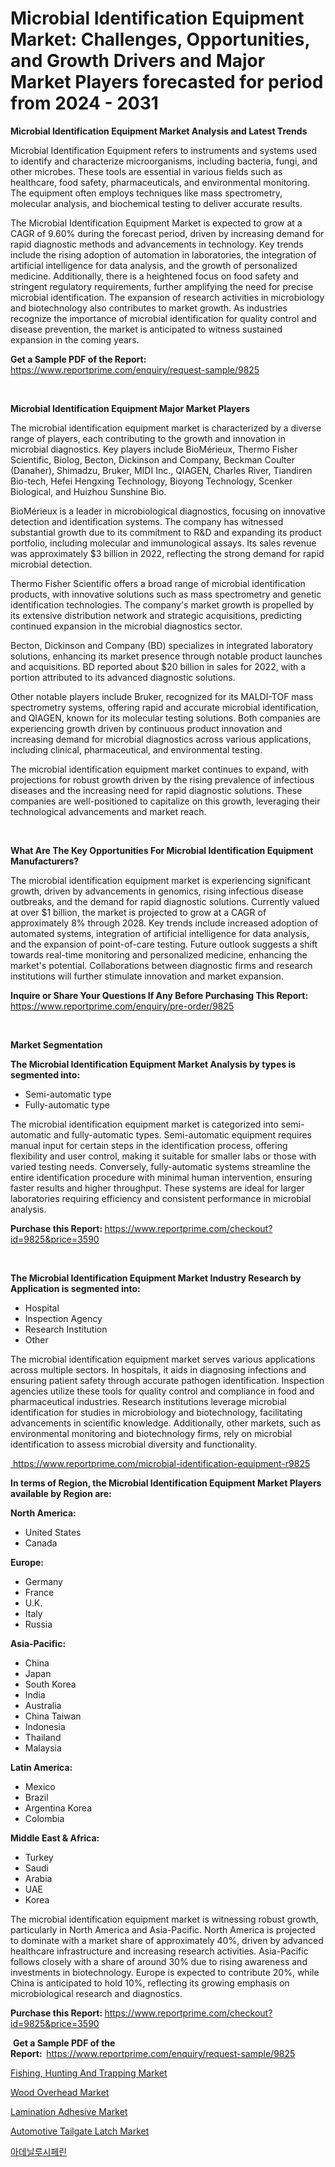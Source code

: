 <p><h1>Microbial Identification Equipment Market: Challenges, Opportunities, and Growth Drivers and Major Market Players forecasted for period from 2024 - 2031</h1></p><p><strong>Microbial Identification Equipment Market Analysis and Latest Trends</strong></p>
<p><p>Microbial Identification Equipment refers to instruments and systems used to identify and characterize microorganisms, including bacteria, fungi, and other microbes. These tools are essential in various fields such as healthcare, food safety, pharmaceuticals, and environmental monitoring. The equipment often employs techniques like mass spectrometry, molecular analysis, and biochemical testing to deliver accurate results.</p><p>The Microbial Identification Equipment Market is expected to grow at a CAGR of 9.60% during the forecast period, driven by increasing demand for rapid diagnostic methods and advancements in technology. Key trends include the rising adoption of automation in laboratories, the integration of artificial intelligence for data analysis, and the growth of personalized medicine. Additionally, there is a heightened focus on food safety and stringent regulatory requirements, further amplifying the need for precise microbial identification. The expansion of research activities in microbiology and biotechnology also contributes to market growth. As industries recognize the importance of microbial identification for quality control and disease prevention, the market is anticipated to witness sustained expansion in the coming years.</p></p>
<p><strong>Get a Sample PDF of the Report:&nbsp;</strong> <a href="https://www.reportprime.com/enquiry/request-sample/9825">https://www.reportprime.com/enquiry/request-sample/9825</a></p>
<p>&nbsp;</p>
<p><strong>Microbial Identification Equipment Major Market Players</strong></p>
<p><p>The microbial identification equipment market is characterized by a diverse range of players, each contributing to the growth and innovation in microbial diagnostics. Key players include BioMérieux, Thermo Fisher Scientific, Biolog, Becton, Dickinson and Company, Beckman Coulter (Danaher), Shimadzu, Bruker, MIDI Inc., QIAGEN, Charles River, Tiandiren Bio-tech, Hefei Hengxing Technology, Bioyong Technology, Scenker Biological, and Huizhou Sunshine Bio.</p><p>BioMérieux is a leader in microbiological diagnostics, focusing on innovative detection and identification systems. The company has witnessed substantial growth due to its commitment to R&D and expanding its product portfolio, including molecular and immunological assays. Its sales revenue was approximately $3 billion in 2022, reflecting the strong demand for rapid microbial detection.</p><p>Thermo Fisher Scientific offers a broad range of microbial identification products, with innovative solutions such as mass spectrometry and genetic identification technologies. The company's market growth is propelled by its extensive distribution network and strategic acquisitions, predicting continued expansion in the microbial diagnostics sector.</p><p>Becton, Dickinson and Company (BD) specializes in integrated laboratory solutions, enhancing its market presence through notable product launches and acquisitions. BD reported about $20 billion in sales for 2022, with a portion attributed to its advanced diagnostic solutions.</p><p>Other notable players include Bruker, recognized for its MALDI-TOF mass spectrometry systems, offering rapid and accurate microbial identification, and QIAGEN, known for its molecular testing solutions. Both companies are experiencing growth driven by continuous product innovation and increasing demand for microbial diagnostics across various applications, including clinical, pharmaceutical, and environmental testing.</p><p>The microbial identification equipment market continues to expand, with projections for robust growth driven by the rising prevalence of infectious diseases and the increasing need for rapid diagnostic solutions. These companies are well-positioned to capitalize on this growth, leveraging their technological advancements and market reach.</p></p>
<p>&nbsp;</p>
<p><strong>What Are The Key Opportunities For Microbial Identification Equipment Manufacturers?</strong></p>
<p><p>The microbial identification equipment market is experiencing significant growth, driven by advancements in genomics, rising infectious disease outbreaks, and the demand for rapid diagnostic solutions. Currently valued at over $1 billion, the market is projected to grow at a CAGR of approximately 8% through 2028. Key trends include increased adoption of automated systems, integration of artificial intelligence for data analysis, and the expansion of point-of-care testing. Future outlook suggests a shift towards real-time monitoring and personalized medicine, enhancing the market's potential. Collaborations between diagnostic firms and research institutions will further stimulate innovation and market expansion.</p></p>
<p><strong>Inquire or Share Your Questions If Any Before Purchasing This Report:</strong> <a href="https://www.reportprime.com/enquiry/pre-order/9825">https://www.reportprime.com/enquiry/pre-order/9825</a></p>
<p>&nbsp;</p>
<p><strong>Market Segmentation</strong></p>
<p><strong>The Microbial Identification Equipment Market Analysis by types is segmented into:</strong></p>
<p><ul><li>Semi-automatic type</li><li>Fully-automatic type</li></ul></p>
<p><p>The microbial identification equipment market is categorized into semi-automatic and fully-automatic types. Semi-automatic equipment requires manual input for certain steps in the identification process, offering flexibility and user control, making it suitable for smaller labs or those with varied testing needs. Conversely, fully-automatic systems streamline the entire identification procedure with minimal human intervention, ensuring faster results and higher throughput. These systems are ideal for larger laboratories requiring efficiency and consistent performance in microbial analysis.</p></p>
<p><strong>Purchase this Report:&nbsp;</strong><a href="https://www.reportprime.com/checkout?id=9825&price=3590">https://www.reportprime.com/checkout?id=9825&price=3590</a></p>
<p>&nbsp;</p>
<p><strong>The Microbial Identification Equipment Market Industry Research by Application is segmented into:</strong></p>
<p><ul><li>Hospital</li><li>Inspection Agency</li><li>Research Institution</li><li>Other</li></ul></p>
<p><p>The microbial identification equipment market serves various applications across multiple sectors. In hospitals, it aids in diagnosing infections and ensuring patient safety through accurate pathogen identification. Inspection agencies utilize these tools for quality control and compliance in food and pharmaceutical industries. Research institutions leverage microbial identification for studies in microbiology and biotechnology, facilitating advancements in scientific knowledge. Additionally, other markets, such as environmental monitoring and biotechnology firms, rely on microbial identification to assess microbial diversity and functionality.</p></p>
<p><a href="https://www.reportprime.com/microbial-identification-equipment-r9825">&nbsp;https://www.reportprime.com/microbial-identification-equipment-r9825</a></p>
<p><strong>In terms of Region, the Microbial Identification Equipment Market Players available by Region are:</strong></p>
<p>
    <p> <strong> North America: </strong>
        <ul>
            <li>United States</li>
            <li>Canada</li>
        </ul>
        </p> 
    <p> <strong> Europe: </strong>
        <ul>
            <li>Germany</li>
            <li>France</li>
            <li>U.K.</li>
            <li>Italy</li>
            <li>Russia</li>
        </ul>
        </p> 
    <p> <strong> Asia-Pacific: </strong>
        <ul>
            <li>China</li>
            <li>Japan</li>
            <li>South Korea</li>
            <li>India</li>
            <li>Australia</li>
            <li>China Taiwan</li>
            <li>Indonesia</li>
            <li>Thailand</li>
            <li>Malaysia</li>
        </ul>
        </p> 
    <p> <strong> Latin America: </strong>
        <ul>
            <li>Mexico</li>
            <li>Brazil</li>
            <li>Argentina Korea</li>
            <li>Colombia</li>
        </ul>
        </p> 
    <p> <strong> Middle East & Africa: </strong>
        <ul>
            <li>Turkey</li>
            <li>Saudi</li>
            <li>Arabia</li>
            <li>UAE</li>
            <li>Korea</li>
        </ul>
    </p>
    </p>
<p><p>The microbial identification equipment market is witnessing robust growth, particularly in North America and Asia-Pacific. North America is projected to dominate with a market share of approximately 40%, driven by advanced healthcare infrastructure and increasing research activities. Asia-Pacific follows closely with a share of around 30% due to rising awareness and investments in biotechnology. Europe is expected to contribute 20%, while China is anticipated to hold 10%, reflecting its growing emphasis on microbiological research and diagnostics.</p></p>
<p><strong>Purchase this Report: </strong><a href="https://www.reportprime.com/checkout?id=9825&price=3590">https://www.reportprime.com/checkout?id=9825&price=3590</a></p>
<p>&nbsp;<strong>Get a Sample PDF of the Report:&nbsp;&nbsp;</strong><a href="https://www.reportprime.com/enquiry/request-sample/9825">https://www.reportprime.com/enquiry/request-sample/9825</a></p>
<p><strong></strong></p>
<p><p><a href="https://www.linkedin.com/pulse/strategic-insights-global-fishing-hunting-trapping-market-u7nhf?trackingId=ybCU1AcyRNGjU%2BI4QTHafg%3D%3D">Fishing, Hunting And Trapping Market</a></p><p><a href="https://medium.com/@emmamurray3644/the-wood-overhead-market-research-report-provides-an-in-depth-and-up-to-date-analysis-of-the-cad4fa46bb63">Wood Overhead Market</a></p><p><a href="https://medium.com/@lrusselljames32024/the-lamination-adhesive-market-has-grown-significantly-as-a-result-of-several-important-causes-61ffb6c6b1bf">Lamination Adhesive Market</a></p><p><a href="https://issuu.com/reportprime-2/docs/automotive-tailgate-latch-market-si_0078ed3d6455fd">Automotive Tailgate Latch Market</a></p><p><a href="https://medium.com/@daniamha96_85754/adenylluciferin-market-%EC%9D%98-%EA%B8%80%EB%A1%9C%EB%B2%8C-%EC%8B%9C%EC%9E%A5-%EA%B0%9C%EC%9A%94%EB%8A%94-%EC%A0%84-%EC%84%B8%EA%B3%84-%EB%B0%8F-%EC%A3%BC%EC%9A%94-%EC%8B%9C%EC%9E%A5%EC%9D%98-%EC%82%B0%EC%97%85%EC%97%90-%EC%98%81%ED%96%A5%EC%9D%84-%EB%AF%B8%EC%B9%98%EB%8A%94-%EC%A3%BC%EC%9A%94-%ED%8A%B8%EB%A0%8C%EB%93%9C%EC%97%90-%EB%8C%80%ED%95%9C-%EB%8F%85%ED%8A%B9%ED%95%9C-%EA%B4%80%EC%A0%90%EC%9D%84-%EC%A0%9C%EA%B3%B5%ED%95%A9%EB%8B%88%EB%8B%A4-469b7bd81648">아데닐루시페린</a></p></p>